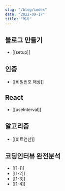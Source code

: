 ```yaml
---
slug: "/blog/index"
date: "2022-09-17"
title: "목차"
---
```


## 블로그 만들기
- [[setup]]

## 인증
- [[비밀번호 해싱]]

## React
- [[useInterval]]

## 알고리즘
- [[비트연산]]

## 코딩인터뷰 완전분석
- [[1-1]]
- [[1-2]]
- [[1-3]] 
- [[1-4]]
